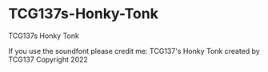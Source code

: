 # TCG137s-Honky-Tonk
TCG137s Honky Tonk


If you use the soundfont please credit me:
TCG137's Honky Tonk created by TCG137 Copyright 2022 
